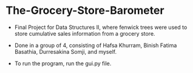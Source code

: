 # The-Grocery-Store-Barometer
- Final Project for Data Structures II, where fenwick trees were used to store cumulative sales information from a grocery store.

- Done in a group of 4, consisting of Hafsa Khurram, Binish Fatima Basathia, Durresakina Somji, and myself.

- To run the program, run the gui.py file.
